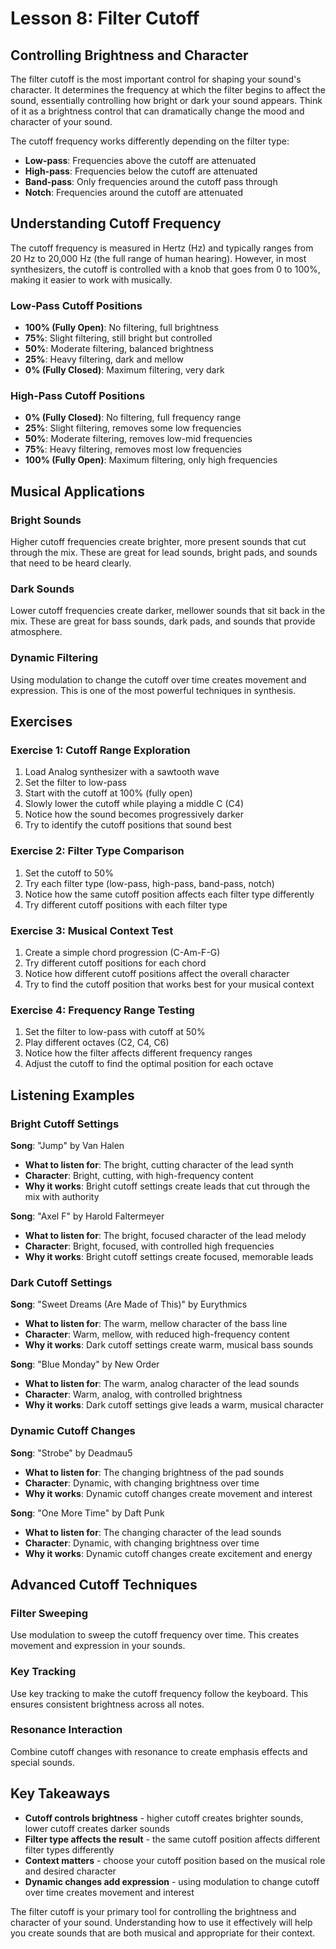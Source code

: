 # Lesson 8: Filter Cutoff

## Controlling Brightness and Character

The filter cutoff is the most important control for shaping your sound's character. It determines the frequency at which the filter begins to affect the sound, essentially controlling how bright or dark your sound appears. Think of it as a brightness control that can dramatically change the mood and character of your sound.

The cutoff frequency works differently depending on the filter type:

- **Low-pass**: Frequencies above the cutoff are attenuated
- **High-pass**: Frequencies below the cutoff are attenuated  
- **Band-pass**: Only frequencies around the cutoff pass through
- **Notch**: Frequencies around the cutoff are attenuated

## Understanding Cutoff Frequency

The cutoff frequency is measured in Hertz (Hz) and typically ranges from 20 Hz to 20,000 Hz (the full range of human hearing). However, in most synthesizers, the cutoff is controlled with a knob that goes from 0 to 100%, making it easier to work with musically.

### Low-Pass Cutoff Positions

- **100% (Fully Open)**: No filtering, full brightness
- **75%**: Slight filtering, still bright but controlled
- **50%**: Moderate filtering, balanced brightness
- **25%**: Heavy filtering, dark and mellow
- **0% (Fully Closed)**: Maximum filtering, very dark

### High-Pass Cutoff Positions

- **0% (Fully Closed)**: No filtering, full frequency range
- **25%**: Slight filtering, removes some low frequencies
- **50%**: Moderate filtering, removes low-mid frequencies
- **75%**: Heavy filtering, removes most low frequencies
- **100% (Fully Open)**: Maximum filtering, only high frequencies

## Musical Applications

### Bright Sounds

Higher cutoff frequencies create brighter, more present sounds that cut through the mix. These are great for lead sounds, bright pads, and sounds that need to be heard clearly.

### Dark Sounds

Lower cutoff frequencies create darker, mellower sounds that sit back in the mix. These are great for bass sounds, dark pads, and sounds that provide atmosphere.

### Dynamic Filtering

Using modulation to change the cutoff over time creates movement and expression. This is one of the most powerful techniques in synthesis.

## Exercises

### Exercise 1: Cutoff Range Exploration

1. Load Analog synthesizer with a sawtooth wave
2. Set the filter to low-pass
3. Start with the cutoff at 100% (fully open)
4. Slowly lower the cutoff while playing a middle C (C4)
5. Notice how the sound becomes progressively darker
6. Try to identify the cutoff positions that sound best

### Exercise 2: Filter Type Comparison

1. Set the cutoff to 50%
2. Try each filter type (low-pass, high-pass, band-pass, notch)
3. Notice how the same cutoff position affects each filter type differently
4. Try different cutoff positions with each filter type

### Exercise 3: Musical Context Test

1. Create a simple chord progression (C-Am-F-G)
2. Try different cutoff positions for each chord
3. Notice how different cutoff positions affect the overall character
4. Try to find the cutoff position that works best for your musical context

### Exercise 4: Frequency Range Testing

1. Set the filter to low-pass with cutoff at 50%
2. Play different octaves (C2, C4, C6)
3. Notice how the filter affects different frequency ranges
4. Adjust the cutoff to find the optimal position for each octave

## Listening Examples

### Bright Cutoff Settings

**Song**: "Jump" by Van Halen

- **What to listen for**: The bright, cutting character of the lead synth
- **Character**: Bright, cutting, with high-frequency content
- **Why it works**: Bright cutoff settings create leads that cut through the mix with authority

**Song**: "Axel F" by Harold Faltermeyer

- **What to listen for**: The bright, focused character of the lead melody
- **Character**: Bright, focused, with controlled high frequencies
- **Why it works**: Bright cutoff settings create focused, memorable leads

### Dark Cutoff Settings

**Song**: "Sweet Dreams (Are Made of This)" by Eurythmics

- **What to listen for**: The warm, mellow character of the bass line
- **Character**: Warm, mellow, with reduced high-frequency content
- **Why it works**: Dark cutoff settings create warm, musical bass sounds

**Song**: "Blue Monday" by New Order

- **What to listen for**: The warm, analog character of the lead sounds
- **Character**: Warm, analog, with controlled brightness
- **Why it works**: Dark cutoff settings give leads a warm, musical character

### Dynamic Cutoff Changes

**Song**: "Strobe" by Deadmau5

- **What to listen for**: The changing brightness of the pad sounds
- **Character**: Dynamic, with changing brightness over time
- **Why it works**: Dynamic cutoff changes create movement and interest

**Song**: "One More Time" by Daft Punk

- **What to listen for**: The changing character of the lead sounds
- **Character**: Dynamic, with changing brightness over time
- **Why it works**: Dynamic cutoff changes create excitement and energy

## Advanced Cutoff Techniques

### Filter Sweeping

Use modulation to sweep the cutoff frequency over time. This creates movement and expression in your sounds.

### Key Tracking

Use key tracking to make the cutoff frequency follow the keyboard. This ensures consistent brightness across all notes.

### Resonance Interaction

Combine cutoff changes with resonance to create emphasis effects and special sounds.

## Key Takeaways

- **Cutoff controls brightness** - higher cutoff creates brighter sounds, lower cutoff creates darker sounds
- **Filter type affects the result** - the same cutoff position affects different filter types differently
- **Context matters** - choose your cutoff position based on the musical role and desired character
- **Dynamic changes add expression** - using modulation to change cutoff over time creates movement and interest

The filter cutoff is your primary tool for controlling the brightness and character of your sound. Understanding how to use it effectively will help you create sounds that are both musical and appropriate for their context.
